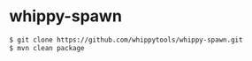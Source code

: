 # whippy-spawn 

```xml
$ git clone https://github.com/whippytools/whippy-spawn.git
$ mvn clean package
```

